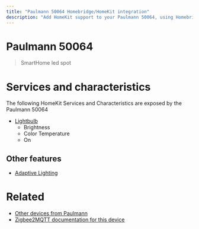 ```yaml
---
title: "Paulmann 50064 Homebridge/HomeKit integration"
description: "Add HomeKit support to your Paulmann 50064, using Homebridge, Zigbee2MQTT and homebridge-z2m."
---
```

<!---
This file has been GENERATED using src/docgen/docgen.ts
DO NOT EDIT THIS FILE MANUALLY!
-->
# Paulmann 50064
> SmartHome led spot


# Services and characteristics
The following HomeKit Services and Characteristics are exposed by
the Paulmann 50064

* [Lightbulb](../../light.md)
  * Brightness
  * Color Temperature
  * On

## Other features
* [Adaptive Lighting](../../light.md)

# Related
* [Other devices from Paulmann](../index.md#paulmann)
* [Zigbee2MQTT documentation for this device](https://www.zigbee2mqtt.io/devices/50064.html)